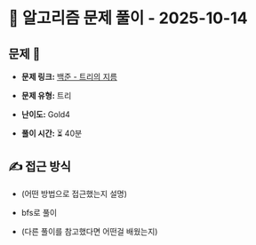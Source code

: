 # 📝 알고리즘 문제 풀이 - 2025-10-14

## 문제 📖

- **문제 링크:** [백준 - 트리의 지름](https://www.acmicpc.net/problem/1967)

- **문제 유형:** 트리

- **난이도:** Gold4

- **풀이 시간:** ⏳ 40분

## ✍ 접근 방식

- (어떤 방법으로 접근했는지 설명)
- bfs로 풀이

- (다른 풀이를 참고했다면 어떤걸 배웠는지)
